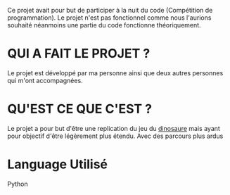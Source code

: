Ce projet avait pour but de participer à la nuit du code (Compétition de programmation). Le projet n'est pas fonctionnel comme nous l'aurions souhaité néanmoins une partie du code fonctionne théoriquement.

QUI A FAIT LE PROJET ?
==================================================

Le projet est développé par ma personne ainsi que deux autres personnes qui m'ont accompagnées.

QU'EST CE QUE C'EST ?
==================================================

Le projet a pour but d'être une replication du jeu du [dinosaure](chrome://dyno) mais ayant pour objectif d'être légèrement plus étendu. Avec des parcours plus ardus

Language Utilisé
==================================================

Python
